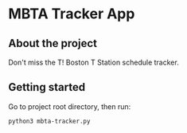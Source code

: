 # MBTA Tracker App

## About the project
Don't miss the T! Boston T Station schedule tracker. 

## Getting started

Go to project root directory, then run:
```
python3 mbta-tracker.py
```